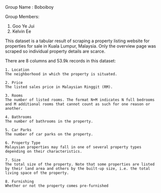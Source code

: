 Group Name : Boboiboy

Group Members:
1. Goo Ye Jui
2. Kelvin Ee

This dataset is a tabular result of scraping a property listing website for properties for sale in Kuala Lumpur, Malaysia. Only the overview page was scraped so individual property details are scarce. 

There are 8 columns and 53.9k records in this dataset:

    1. Location
    The neighborhood in which the property is situated.

    2. Price
    The listed sales price in Malaysian Ringgit (RM).

    3. Rooms
    The number of listed rooms. The format N+M indicates N full bedrooms and M additional rooms that cannot count as such for one reason or another.

    4. Bathrooms
    The number of bathrooms in the property.

    5. Car Parks
    The number of car parks on the property.

    6. Property Type
    Malaysian properties may fall in one of several property types depending on their characteristics.

    7. Size
    The total size of the property. Note that some properties are listed by their land area and others by the built-up size, i.e. the total living space of the property.

    8. Furnishing
    Whether or not the property comes pre-furnished

